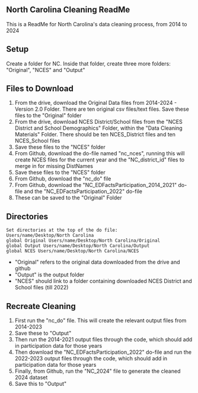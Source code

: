 ## North Carolina Cleaning ReadMe
This is a ReadMe for North Carolina's data cleaning process, from 2014 to 2024

## Setup
Create a folder for NC. Inside that folder, create three more folders: "Original", "NCES" and "Output"

## Files to Download

1. From the drive, download the Original Data files from 2014-2024 -  Version 2.0 Folder. There are ten original csv files/text files. Save these files to the "Original" folder
2. From the drive, download NCES District/School files from the "NCES District and School Demographics" Folder, within the "Data Cleaning Materials" Folder. There should be ten NCES_District files and ten NCES_School files
3. Save these files to the "NCES" folder
4.  From Github, download the do-file named "nc_nces", running this will create NCES files for the current year and the "NC_district_id" files to merge in for missing DistNames
5.  Save these files to the "NCES" folder
6.  From Github, download the "nc_do" file
7.  From Github, download the "NC_EDFactsParticipation_2014_2021" do-file and the "NC_EDFactsParticipation_2022" do-file
8.  These can be saved to the "Original" Folder

## Directories
```
Set directories at the top of the do file:
Users/name/Desktop/North Carolina
global Original Users/name/Desktop/North Carolina/Original
global Output Users/name/Desktop/North Carolina/Output
global NCES Users/name/Desktop/North Carolina/NCES
```
- "Original" refers to the original data downloaded from the drive and github
- "Output" is the output folder
- "NCES" should link to a folder containing downloaded NCES District and School files (till 2022) 

## Recreate Cleaning
1. First run the "nc_do" file. This will create the relevant output files from 2014-2023
2. Save these to "Output"
3. Then run the 2014-2021 output files through the code, which should add in participation data for those years
4. Then download the "NC_EDFactsParticipation_2022" do-file and run the 2022-2023 output files through the code, which should add in participation data for those years
5. Finally, from Github, run the "NC_2024" file to generate the cleaned 2024 dataset
6. Save this to "Output"
